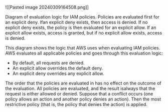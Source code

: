 ![[Pasted image 20240309164508.png]]

Diagram of evaluation logic for IAM policies. Policies are evaluated first for an explicit deny. Ifan explicit deny exists, then access is denied. If no explicit deny exists, the policy is then evaluated for an explicit allow. If an explicit allow exists, access is granted, but if no explicit allow exists, access is denied.

This diagram shows the logic that AWS uses when evaluating IAM policies. AWS evaluates all applicable policies and goes through this evaluation logic:
* By default, all requests are denied.
* An explicit allow overrides the default deny.
* An explicit deny overrides any explicit allow.

The order that the policies are evaluated in has no effect on the outcome of the evaluation. All policies are evaluated, and the result is ​always​ that the request is either allowed or denied. Suppose that a conflict occurs (one policy allows an ​action​ and another policy denies an ​action​). Then the most restrictive policy (that is, the policy that denies the ​action​) is applied.
